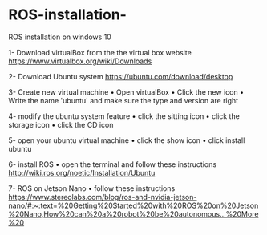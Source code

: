 # ROS-installation-
ROS installation on windows 10

1- Download virtualBox from the the virtual box website https://www.virtualbox.org/wiki/Downloads

2- Download Ubuntu system https://ubuntu.com/download/desktop 

3- Create new virtual machine 
•	Open virtualBox
•	Click the new icon
•	Write the name 'ubuntu' and make sure the type and version are right 

4- modify the ubuntu system feature 
•	click the sitting icon
•	click the storage icon
•	click the CD icon

5- open your ubuntu virtual machine
•	click the show icon
•	click install ubuntu

6- install ROS
•	open the terminal and follow these instructions 
http://wiki.ros.org/noetic/Installation/Ubuntu

7- ROS on Jetson Nano 
•	follow these instructions 
https://www.stereolabs.com/blog/ros-and-nvidia-jetson-nano/#:~:text=%20Getting%20Started%20with%20ROS%20on%20Jetson%20Nano,How%20can%20a%20robot%20be%20autonomous...%20More%20
